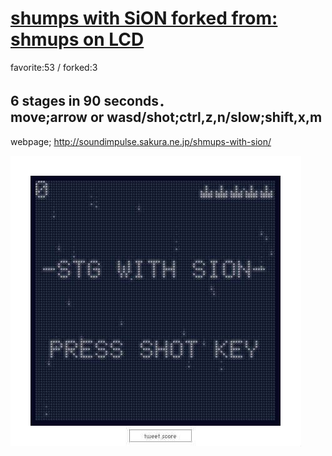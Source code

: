 # [shumps with SiON forked from: shmups on LCD](http://wonderfl.net/c/nQh1)

favorite:53 / forked:3

6 stages in 90 seconds．  
move;arrow or wasd/shot;ctrl,z,n/slow;shift,x,m  
 --------------------------------------------------  
webpage; http://soundimpulse.sakura.ne.jp/shmups-with-sion/

![thumbnail](./thumbnail.jpg)
